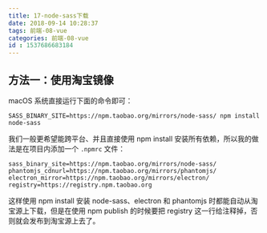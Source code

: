 ```yaml
---
title: 17-node-sass下载
date: 2018-09-14 10:28:37
tags: 前端-08-vue
categories: 前端-08-vue
id : 1537686683184
---
```


## 方法一：使用淘宝镜像

macOS 系统直接运行下面的命令即可：


```
SASS_BINARY_SITE=https://npm.taobao.org/mirrors/node-sass/ npm install node-sass
```

我们一般更希望能跨平台、并且直接使用 npm install 安装所有依赖，所以我的做法是在项目内添加一个 `.npmrc` 文件：


```
sass_binary_site=https://npm.taobao.org/mirrors/node-sass/
phantomjs_cdnurl=https://npm.taobao.org/mirrors/phantomjs/
electron_mirror=https://npm.taobao.org/mirrors/electron/
registry=https://registry.npm.taobao.org
```
这样使用 npm install 安装 node-sass、electron 和 phantomjs 时都能自动从淘宝源上下载，但是在使用 npm publish 的时候要把 registry 这一行给注释掉，否则就会发布到淘宝源上去了。
